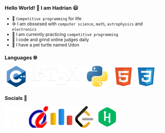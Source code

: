 ### Hello World! 👋 I am Hadrian 😃
- 🧠 ```Competitive programming``` for life
- ⚙️ I am obssesed with ```computer science```, ```math```, ```astrophysics``` and ```electronics```
- 🌱 I am currently practicing ```competitive programming```
- 🔨 I code and grind online judges daily
- 🐢 I have a pet turtle named Udon
### Languages 🌐
[<img width="550px" src="language.png"/>](https://en.wikipedia.org/wiki/Programming_language)
### Socials 🤝
[<img width="70px" src="github_socials.png"/>](https://github.com/udontur)
[<img width="70px" src="hkoj_socials.png"/>](https://judge.hkoi.org/user/wy_hadrianlau)
[<img width="70px" src="codeforces_socials.png"/>](https://codeforces.com/profile/Lau_Needs_A)
[<img width="70px" src="leetcode_socials.png"/>](https://leetcode.com/udontur/)
[<img width="70px" src="hackerrank_socials.png"/>](https://www.hackerrank.com/profile/udontur)
